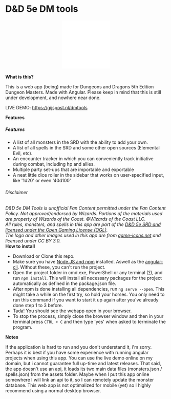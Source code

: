 # D&amp;D 5e DM tools
<div style="text-align: center">
<img src="src/assets/images/logo.svg" width="150px" height="150px">
</div>

<b>What is this?</b>
<p>This is a web app (being) made for Dungeons and Dragons 5th Edition Dungeon Masters. Made with Angular.
Please keep in mind that this is still under development, and nowhere near done.</p>

LIVE DEMO: <a href="https://gijspost.nl/dmtools">https://gijspost.nl/dmtools</a>

<b>Features</b>
<h5>Features</h5>
<ul>
    <li>A list of all monsters in the SRD with the ability to add your own.</li>
    <li>A list of all spells in the SRD and some other open sources (Elemental Evil, etc).</li>
    <li>An encounter tracker in which you can conveniently track initiative during combat, including hp and allies.</li>
    <li>Multiple party set-ups that are importable and exportable</li>
    <li>A neat little dice roller in the sidebar that works on user-specified input, like '1d20' or even '40d100'</li>
</ul> 
<h6>Disclaimer</h6>
<i>D&D 5e DM Tools is unofficial Fan Content permitted under the Fan Content Policy. Not approved/endorsed by Wizards. Portions of the materials used are property of Wizards of the Coast. ©Wizards of the Coast LLC.</i><br>
<i>All rules, monsters, and spells in this app are part of the <a href="https://media.wizards.com/2016/downloads/DND/SRD-OGL_V5.1.pdf">D&D 5e SRD and licensed under the Open Gaming License (OGL)</a>.</i><br>
<i>The logo and other images used in this app are from <a href="http://game-icons.net">game-icons.net</a> and licensed under CC BY 3.0.</i><br>
<b>How to install</b>
<ul>
    <li>Download or Clone this repo.</li>
    <li>Make sure you have <a href="https://docs.npmjs.com/getting-started/installing-node#installing-npm-from-the-nodejs-site">Node.JS and npm</a> installed. Aswell as the <a href="https://cli.angular.io/">angular-cli</a>. Without these, you can't run the project.</li>
    <li>Open the project folder in cmd.exe, PowerShell or any terminal (<a href="https://www.google.com/search?source=hp&ei=CxAMW5T7Ccr2kwXPu4ywBg&q=how+to+open+a+folder+in+cmd&oq=how+to+open+a+folder+in+cmd">?</a>), and run <code>npm install</code>. This will install all necessary packages for the project automatically as defined in the package.json file.</li>
    <li>After npm is done installing all dependencies, run <code>ng serve --open</code>. This might take a while on the first try, so hold your horses. You only need to run this command if you want to start it up again after you've already done step 1 to 3 before.</li>
    <li>Tada! You should see the webapp open in your browser.</li>
    <li>To stop the process, simply close the browser window and then in your terminal press <code>CTRL + C</code> and then type 'yes' when asked to terminate the program.</li>
</ul> 
<b>Notes</b>
<p>If the application is hard to run and you don't understand it, i'm sorry. Perhaps it is best if you have some experience with running angular projects when using this app. You can use the live demo online on my domain, but i cannot guarantee full up-time and latest releases. That said, the app doesn't use an api, it loads its two main data files (monsters.json / spells.json) from the assets folder. Maybe when I put this app online somewhere I will link an api to it, so I can remotely update the monster database. This web app is not optimalized for mobile (yet) so I highly recommend using a normal desktop browser.</p>